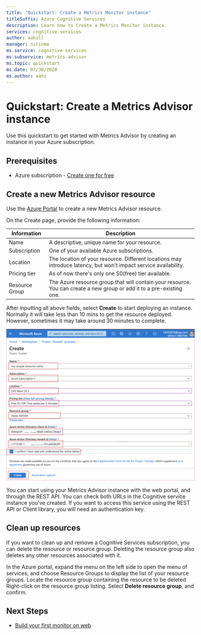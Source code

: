 ```yaml
---
title: "Quickstart: Create a Metrics Monitor instance" 
titleSuffix: Azure Cognitive Services
description: Learn how to Create a Metrics Monitor instance. 
services: cognitive-services
author: aahill
manager: nitinme
ms.service: cognitive-services
ms.subservice: metrics-advisor
ms.topic: quickstart
ms.date: 07/30/2020
ms.author: aahi
---
```


# Quickstart: Create a Metrics Advisor instance

Use this quickstart to get started with Metrics Advisor by creating an instance in your Azure subscription.

## Prerequisites

* Azure subscription - [Create one for free](https://azure.microsoft.com/free/cognitive-services/)

## Create a new Metrics Advisor resource

Use the [Azure Portal](https://aka.ms/newgualala) to create a new Metrics Advisor resource.

On the Create page, provide the following information:


| Information  | Description  |
|---------|---------|
|Name     | A descriptive, unique name for your resource.         |
|Subscription     | One of your available Azure subscriptions.        |
|Location     | The location of your resource. Different locations may introduce latency, but won't impact service availability.        |
|Pricing tier     | As of now there's only one S0(free) tier available.    |
|Resource Group     | The Azure resource group that will contain your resource. You can create a new group or add it to a pre-existing one.        |


After inputting all above fields, select **Create** to start deploying an instance. Normally it will take less than 10 mins to get the resource deployed. However, sometimes it may take around 30 minutes to complete.

![Azure portal-create_AD_instance](../media/create-instance.png "Azure portal-create instance")

You can start using your Metrics Advisor instance with the web portal, and through the REST API. You can check both URLs in the Cognitive service instance you've created.
If you want to access this service using the REST API or Client library, you will need an authentication key.

## Clean up resources

If you want to clean up and remove a Cognitive Services subscription, you can delete the resource or resource group. Deleting the resource group also deletes any other resources associated with it.

In the Azure portal, expand the menu on the left side to open the menu of services, and choose Resource Groups to display the list of your resource groups.
Locate the resource group containing the resource to be deleted
Right-click on the resource group listing. Select **Delete resource group**, and confirm.

## Next Steps

- [Build your first monitor on web](web-portal.md)

